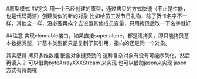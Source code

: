 #原型模式
##定义
用一个已经创建的原型，通过拷贝的方式快速（不止是性能，也是代码简洁）创建类似的新的对象
比如给员工发节日礼物，除了贺卡名字不一样，其他全一样，没必要再挨个去设置其他成员变量，只用拷贝后改一下名字就好

##注意
实现cloneable接口，如果直接super.clone，都是浅拷贝，即只能拷贝基本数据类型，非基本类型都只是复制了其引用，指向的还是同一个对象。

其实感觉 拷贝多维数组 嵌套对象挺费劲的 这种复杂对象有没有可能序列化，然后再读入？
可以借助byteArrayXXXStream 来实现
也可以借助jason来实现
jason方式有待商榷